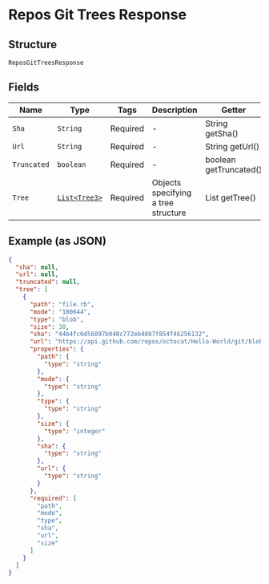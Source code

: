 
# Repos Git Trees Response

## Structure

`ReposGitTreesResponse`

## Fields

| Name | Type | Tags | Description | Getter | Setter |
|  --- | --- | --- | --- | --- | --- |
| `Sha` | `String` | Required | - | String getSha() | setSha(String sha) |
| `Url` | `String` | Required | - | String getUrl() | setUrl(String url) |
| `Truncated` | `boolean` | Required | - | boolean getTruncated() | setTruncated(boolean truncated) |
| `Tree` | [`List<Tree3>`](../../doc/models/tree-3.md) | Required | Objects specifying a tree structure | List<Tree3> getTree() | setTree(List<Tree3> tree) |

## Example (as JSON)

```json
{
  "sha": null,
  "url": null,
  "truncated": null,
  "tree": [
    {
      "path": "file.rb",
      "mode": "100644",
      "type": "blob",
      "size": 30,
      "sha": "44b4fc6d56897b048c772eb4087f854f46256132",
      "url": "https://api.github.com/repos/octocat/Hello-World/git/blobs/44b4fc6d56897b048c772eb4087f854f46256132",
      "properties": {
        "path": {
          "type": "string"
        },
        "mode": {
          "type": "string"
        },
        "type": {
          "type": "string"
        },
        "size": {
          "type": "integer"
        },
        "sha": {
          "type": "string"
        },
        "url": {
          "type": "string"
        }
      },
      "required": [
        "path",
        "mode",
        "type",
        "sha",
        "url",
        "size"
      ]
    }
  ]
}
```

